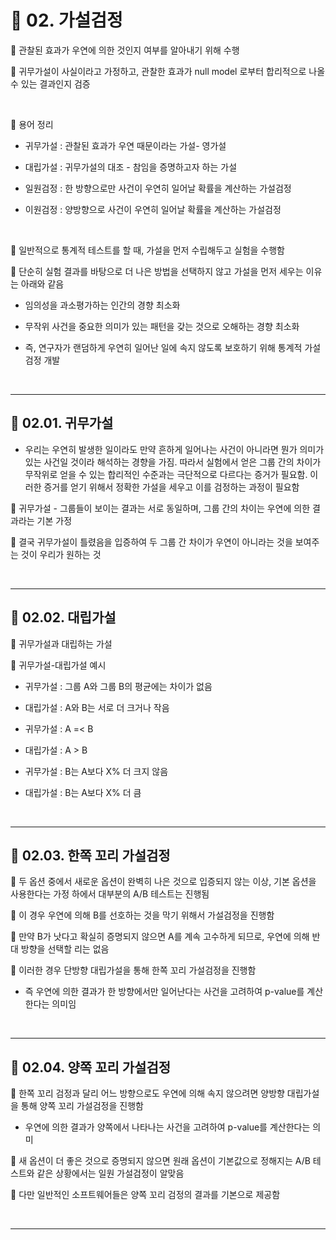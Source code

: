 # 🎰 02. 가설검정  

🎲 관찰된 효과가 우연에 의한 것인지 여부를 알아내기 위해 수행  

🎲 귀무가설이 사실이라고 가정하고, 관찰한 효과가 null model 로부터 합리적으로 나올 수 있는 결과인지 검증

<br>  


🎲 용어 정리  

- 귀무가설 : 관찰된 효과가 우연 때문이라는 가설- 영가설  
   
- 대립가설 : 귀무가설의 대조 - 참임을 증명하고자 하는 가설  
   
- 일원검정 : 한 방향으로만 사건이 우연히 일어날 확률을 계산하는 가설검정  
   
- 이원검정 : 양방향으로 사건이 우연히 일어날 확률을 계산하는 가설검정  
     
<br>  

🎲 일반적으로 통계적 테스트를 할 때, 가설을 먼저 수립해두고 실험을 수행함  

🎲 단순히 실험 결과를 바탕으로 더 나은 방법을 선택하지 않고 가설을 먼저 세우는 이유는 아래와 같음  

  - 임의성을 과소평가하는 인간의 경향 최소화  
     
  - 무작위 사건을 중요한 의미가 있는 패턴을 갖는 것으로 오해하는 경향 최소화  
     
  - 즉, 연구자가 랜덤하게 우연히 일어난 일에 속지 않도록 보호하기 위해 통계적 가설검정 개발  
     
<br>  

***  

## 🎰 02.01. 귀무가설  

- 우리는 우연히 발생한 일이라도 만약 흔하게 일어나는 사건이 아니라면 뭔가 의미가 있는 사건일 것이라 해석하는 경향을 가짐. 따라서 실험에서 얻은 그룹 간의 차이가 무작위로 얻을 수 있는 합리적인 수준과는 극단적으로 다르다는 증거가 필요함. 이러한 증거를 얻기 위해서 정확한 가설을 세우고 이를 검정하는 과정이 필요함  

🎲 귀무가설 - 그룹들이 보이는 결과는 서로 동일하며, 그룹 간의 차이는 우연에 의한 결과라는 기본 가정  

🎲 결국 귀무가설이 틀렸음을 입증하여 두 그룹 간 차이가 우연이 아니라는 것을 보여주는 것이 우리가 원하는 것  

<br>  

***  

## 🎰 02.02. 대립가설  

🎲 귀무가설과 대립하는 가설  

🎲 귀무가설-대립가설 예시  

- 귀무가설 : 그룹 A와 그룹 B의 평균에는 차이가 없음  
- 대립가설 : A와 B는 서로 더 크거나 작음  
   
- 귀무가설 : A =< B  
- 대립가설 : A > B  
   
- 귀무가설 : B는 A보다 X% 더 크지 않음  
- 대립가설 : B는 A보다 X% 더 큼  
 
<br>  

***  

## 🎰 02.03. 한쪽 꼬리 가설검정  

🎲 두 옵션 중에서 새로운 옵션이 완벽히 나은 것으로 입증되지 않는 이상, 기본 옵션을 사용한다는 가정 하에서 대부분의 A/B 테스트는 진행됨  

🎲 이 경우 우연에 의해 B를 선호하는 것을 막기 위해서 가설검정을 진행함  

🎲 만약 B가 낫다고 확실히 증명되지 않으면 A를 계속 고수하게 되므로, 우연에 의해 반대 방향을 선택할 리는 없음  

🎲 이러한 경우 단방향 대립가설을 통해 한쪽 꼬리 가설검정을 진행함  

- 즉 우연에 의한 결과가 한 방향에서만 일어난다는 사건을 고려하여 p-value를 계산한다는 의미임  
 
<br>  

***  

## 🎰 02.04. 양쪽 꼬리 가설검정  

🎲 한쪽 꼬리 검정과 달리 어느 방향으로도 우연에 의해 속지 않으려면 양방향 대립가설을 통해 양쪽 꼬리 가설검정을 진행함  

- 우연에 의한 결과가 양쪽에서 나타나는 사건을 고려하여 p-value를 계산한다는 의미

🎲 새 옵션이 더 좋은 것으로 증명되지 않으면 원래 옵션이 기본값으로 정해지는 A/B 테스트와 같은 상황에서는 일원 가설검정이 알맞음  

🎲 다만 일반적인 소프트웨어들은 양쪽 꼬리 검정의 결과를 기본으로 제공함  

<br>  

***  
